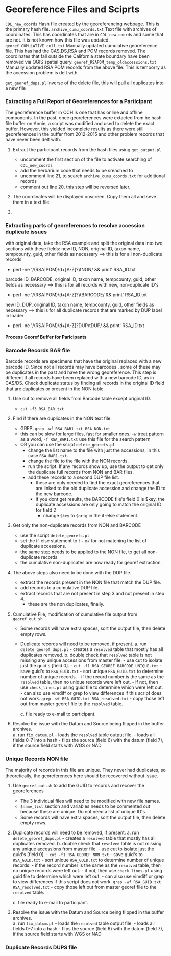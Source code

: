 # Georeference Files and Sciprts

`CDL_new_coords`  Hash file created by the georeferencing webpage.  This is the primary hash file.
`archive_cumu_coords.txt`  Text file with archives of coordinates.  This has coordinates that are in `CDL_new_coords` and some that are not.  It is not known how this file was updated.  
`georef_CUMULATIVE_cull.txt`  Manually updated cumulative georeference file.  This has had the CAS,DS,RSA and POM records removed. The coordinates that fall outside the California state boundary have been removed via QGIS spatial query.
`georef_RSAPOM_temp_oldaccessions.txt`  Manually updated RSA POM records from the above file.  This is temporry as the accession problem is delt with.


`get_georef_dups.pl`  inverse of the delete file, this will pull all duplicates into a new file


### Extracting a Full Report of Georeferences for a Participant

The georeference buffer in CCH is one that has online and offline components.  In the past, once georeferences were extacted from he hash file buffer on Annie, a script was modified and used to delete the exact buffer.  However, this yielded incomplete results as there were still georeferences in the buffer from 2012-2015 and other problem records that have never been delt with.

1.  Extract the participant records from the hash files using `get_output.pl`
	- uncomment the first section of the file to activate searching of `CDL_new_coords`
	- add the herbarium code that needs to be sreached to 
	- uncomment line 21, to search `archive_cumu_coords.txt` for additional records
	- comment out line 20, this step will be reversed later.
	
2.  The coordinates will be displayed onscreen.  Copy them all and seve them in a text file.

3.  

### Extracting parts of georeferences to resolve accession duplicate issues


with original data, take the RSA example and split the original data into two sections with these fields:
new ID, NON, original ID, taxon name, tempcounty, guid, other fields as necessary  ==> this is for all non-duplicate records
- perl -ne '/(RSA|POM)\d+[A-Z]?\tNON/ && print' RSA_ID.txt

barcode ID, BARCODE, original ID, taxon name, tempcounty, guid, other fields as necessary  ==> this is for all records with new, non-duplicate ID's
- perl -ne '/(RSA|POM)\d+[A-Z]?\tBARCODE/ && print' RSA_ID.txt

new ID, DUP, original ID, taxon name, tempcounty, guid, other fields as necessary  ==> this is for all duplicate records that are marked by DUP label in loader
- perl -ne '/(RSA|POM)\d+[A-Z]?DUP\tDUP/ && print' RSA_ID.txt

#### Process Georef Buffer for Paricipants

### Barcode Records BAR file
Barcode records are specimens that have the original replaced with a new barcode ID.  Since not all records may have barcodes , some of these may be duplicates in the past and have the wrong georeference.
This step is different if all records have been replaced with a new barcode ID, as in CAS/DS.
Check duplicate status by finding all records in the original ID field that are duplicates or present in the NON table.  

1.  Use cut to remove all fields from Barcode table except original ID.

	- `cut -f3 RSA_BAR.txt`
	
2.  Find if there are duplicates in the NON text file.

	- GREP: `grep -wf RSA_BAR1.txt RSA_NON.txt`
	- this can be slow for large files, fast for smaller ones; `-w` treat pattern as a word, `-f RSA_BAR1.txt` use this file for the search pattern
	- OR you can use the script `delete_georefs.pl`
		- change the list name to the file with just the accessions, in this case `RSA_BAR1.txt`.
		- change the file to the file with the NON records.
		- run the script.  If any records show up, use the output to get only the duplicate full records from NON and BAR files.
		- add these records to a second DUP file list.
			- these are only needed to find the exact georeferences that are linked to the old duplicate accession and change the ID to the new barcode.
			- if you dont get results, the BARCODE file's field 0 is $key, the duplicate accessions are only going to match the original ID for field 2
				- change `$key` to `$orig` in the if-else statement.
3.  Get only the non-duplicate records from NON and BARCODE
	- use the script `delete_georefs.pl`
	- set the if-else statement to `!~ m/` for not matching the list of duplicate accessions.
	- the same step needs to be applied to the NON file, to get all non-duplicate records
	- the cumulative non-duplicates are now ready for georef extraction. 

4. The above steps also need to be done with the DUP file.  
	- extract the records present in the NON file that match the DUP file.
	- add records to a cumulative DUP file.
	- extract records that are not present in step 3 and not present in step 4.  
		- these are the non duplicates, finally.



7. Cumulative File, modification of cumulative file output from `georef_out.sh`

	- Some records will have extra spaces, sort the output file, then delete empty rows.
	- Duplicate records will need to be removed, if present.
		a. run `delete_georef_dups.pl`
			- creates a `resolved` table that mostly has all duplicates removed.
		b. double check that `resolved` table is not missing any unique accessions from master file.
			- use cut to isolate just the guid's [field 0].
				- `cut -f1 RSA_GEOREF_BARCODE_UNIQUE.txt`
				- save guid's to `RSA_GUID.txt`
				- sort unique `RSA_GUID.txt` to determine number of unique records.
					- if the record number is the same as the `resolved` table, then no unique records were left out.
					- if not, then use `check_lines.pl` using guid file to determine which were left out.
						- can also use vimdiff or grep to view differences if this script does not work.
							`grep -wf RSA_GUID.txt RSA_resolved.txt`
					- copy those left out from master georef file to the `resolved` table.
				
		c. file ready to e-mail to participant.

8. Resolve the issue with the Datum and Source being flipped in the buffer archives.	
	a. run `fix_datum.pl`
		- loads the `resolved` table output file.
		- loads all fields 0-7 into a hash
		- flips the source (field 6) with the datum (field 7), if the source field starts with WGS or NAD



### Unique Records  NON file
The majority of records in this file are unique.  They never had duplicates, so theoretically, the georeferences here should be recovered without issue.

1.  Use `georef_out.sh` to add the GUID to records and recover the georeferences
	- The 3 individual files will need to be modified with new file names.
	- `$name_list` section and variables needs to be commented out because these are unique. Do not need a list of unique ID's
	- Some records will have extra spaces, sort the output file, then delete empty rows.
2. 	Duplicate records will need to be removed, if present.
	a. run `delete_georef_dups.pl`
			- creates a `resolved` table that mostly has all duplicates removed.
	b. double check that `resolved` table is not missing any unique accessions from master file.
		- use cut to isolate just the guid's [field 0].
			- `cut -f1 RSA_GEOREF_NON.txt`
			- save guid's to `RSA_GUID.txt`
			- sort unique `RSA_GUID.txt` to determine number of unique records.
				- if the record number is the same as the `resolved` table, then no unique records were left out.
				- if not, then use `check_lines.pl` using guid file to determine which were left out.
					- can also use vimdiff or grep to view differences if this script does not work.
						`grep -wf RSA_GUID.txt RSA_resolved.txt`
				- copy those left out from master georef file to the `resolved` table.
				
	c. file ready to e-mail to participant.

3. Resolve the issue with the Datum and Source being flipped in the buffer archives.	
	a. run `fix_datum.pl`
		- loads the `resolved` table output file.
		- loads all fields 0-7 into a hash
		- flips the source (field 6) with the datum (field 7), if the source field starts with WGS or NAD
		
		
### Duplicate Records  DUPS file
			